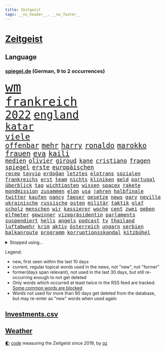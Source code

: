 ```yaml
---
title: Zeitgeist
tags: __no_header__, __no_footer__
---
```


# [Zeitgeist](https://oliz.io/zeitgeist/)

## Language

<h3><a href="https://www.spiegel.de" target="_blank">spiegel.de</a> (German, 9 to 2 occurrences)</h3>
<p style="font-family:monospace">
<span style="font-size:32pt"><a href="news_links.html#wm" class="current">wm</a></span>
<br>
<span style="font-size:29pt"><a href="news_links.html#frankreich" class="current">frankreich</a></span>
<br>
<span style="font-size:26pt"><a href="news_links.html#2022" class="current">2022</a></span>
<span style="font-size:26pt"><a href="news_links.html#england" class="current">england</a></span>
<br>
<span style="font-size:23pt"><a href="news_links.html#katar" class="current">katar</a></span>
<br>
<span style="font-size:20pt"><a href="news_links.html#viele" class="current">viele</a></span>
<br>
<span style="font-size:17pt"><a href="news_links.html#offenbar" class="current">offenbar</a></span>
<span style="font-size:17pt"><a href="news_links.html#mehr" class="current">mehr</a></span>
<span style="font-size:17pt"><a href="news_links.html#harry" class="current">harry</a></span>
<span style="font-size:17pt"><a href="news_links.html#ronaldo" class="current">ronaldo</a></span>
<span style="font-size:17pt"><a href="news_links.html#marokko" class="current">marokko</a></span>
<span style="font-size:17pt"><a href="news_links.html#frauen" class="current">frauen</a></span>
<span style="font-size:17pt"><a href="news_links.html#eva" class="new">eva</a></span>
<span style="font-size:17pt"><a href="news_links.html#kaili" class="new">kaili</a></span>
<br>
<span style="font-size:14pt"><a href="news_links.html#medien" class="current">medien</a></span>
<span style="font-size:14pt"><a href="news_links.html#olivier" class="current">olivier</a></span>
<span style="font-size:14pt"><a href="news_links.html#giroud" class="current">giroud</a></span>
<span style="font-size:14pt"><a href="news_links.html#kane" class="current">kane</a></span>
<span style="font-size:14pt"><a href="news_links.html#cristiano" class="current">cristiano</a></span>
<span style="font-size:14pt"><a href="news_links.html#fragen" class="current">fragen</a></span>
<span style="font-size:14pt"><a href="news_links.html#spiegel" class="current">spiegel</a></span>
<span style="font-size:14pt"><a href="news_links.html#erste" class="current">erste</a></span>
<span style="font-size:14pt"><a href="news_links.html#europäischen" class="current">europäischen</a></span>
<br>
<span style="font-size:12pt"><a href="news_links.html#recep" class="current">recep</a></span>
<span style="font-size:12pt"><a href="news_links.html#tayyip" class="current">tayyip</a></span>
<span style="font-size:12pt"><a href="news_links.html#erdoğan" class="current">erdoğan</a></span>
<span style="font-size:12pt"><a href="news_links.html#letztes" class="current">letztes</a></span>
<span style="font-size:12pt"><a href="news_links.html#elotrans" class="new">elotrans</a></span>
<span style="font-size:12pt"><a href="news_links.html#sozialen" class="current">sozialen</a></span>
<span style="font-size:12pt"><a href="news_links.html#frankreichs" class="current">frankreichs</a></span>
<span style="font-size:12pt"><a href="news_links.html#erst" class="current">erst</a></span>
<span style="font-size:12pt"><a href="news_links.html#team" class="current">team</a></span>
<span style="font-size:12pt"><a href="news_links.html#nichts" class="current">nichts</a></span>
<span style="font-size:12pt"><a href="news_links.html#kliniken" class="current">kliniken</a></span>
<span style="font-size:12pt"><a href="news_links.html#geld" class="current">geld</a></span>
<span style="font-size:12pt"><a href="news_links.html#portugal" class="current">portugal</a></span>
<span style="font-size:12pt"><a href="news_links.html#überblick" class="current">überblick</a></span>
<span style="font-size:12pt"><a href="news_links.html#tag" class="current">tag</a></span>
<span style="font-size:12pt"><a href="news_links.html#wichtigsten" class="current">wichtigsten</a></span>
<span style="font-size:12pt"><a href="news_links.html#wissen" class="current">wissen</a></span>
<span style="font-size:12pt"><a href="news_links.html#spacex" class="current">spacex</a></span>
<span style="font-size:12pt"><a href="news_links.html#rakete" class="current">rakete</a></span>
<span style="font-size:12pt"><a href="news_links.html#mondmission" class="current">mondmission</a></span>
<span style="font-size:12pt"><a href="news_links.html#zusammen" class="current">zusammen</a></span>
<span style="font-size:12pt"><a href="news_links.html#elon" class="current">elon</a></span>
<span style="font-size:12pt"><a href="news_links.html#usa" class="current">usa</a></span>
<span style="font-size:12pt"><a href="news_links.html#jahren" class="current">jahren</a></span>
<span style="font-size:12pt"><a href="news_links.html#halbfinale" class="current">halbfinale</a></span>
<span style="font-size:12pt"><a href="news_links.html#twitter" class="current">twitter</a></span>
<span style="font-size:12pt"><a href="news_links.html#kaufen" class="current">kaufen</a></span>
<span style="font-size:12pt"><a href="news_links.html#nancy" class="current">nancy</a></span>
<span style="font-size:12pt"><a href="news_links.html#faeser" class="current">faeser</a></span>
<span style="font-size:12pt"><a href="news_links.html#gesetze" class="current">gesetze</a></span>
<span style="font-size:12pt"><a href="news_links.html#news" class="current">news</a></span>
<span style="font-size:12pt"><a href="news_links.html#gary" class="current">gary</a></span>
<span style="font-size:12pt"><a href="news_links.html#neville" class="new">neville</a></span>
<span style="font-size:12pt"><a href="news_links.html#ukrainische" class="current">ukrainische</a></span>
<span style="font-size:12pt"><a href="news_links.html#russische" class="current">russische</a></span>
<span style="font-size:12pt"><a href="news_links.html#osten" class="current">osten</a></span>
<span style="font-size:12pt"><a href="news_links.html#militär" class="current">militär</a></span>
<span style="font-size:12pt"><a href="news_links.html#taktik" class="current">taktik</a></span>
<span style="font-size:12pt"><a href="news_links.html#olaf" class="current">olaf</a></span>
<span style="font-size:12pt"><a href="news_links.html#scholz" class="current">scholz</a></span>
<span style="font-size:12pt"><a href="news_links.html#menschen" class="current">menschen</a></span>
<span style="font-size:12pt"><a href="news_links.html#wir" class="current">wir</a></span>
<span style="font-size:12pt"><a href="news_links.html#kassierer" class="current">kassierer</a></span>
<span style="font-size:12pt"><a href="news_links.html#woche" class="current">woche</a></span>
<span style="font-size:12pt"><a href="news_links.html#cent" class="current">cent</a></span>
<span style="font-size:12pt"><a href="news_links.html#zwei" class="current">zwei</a></span>
<span style="font-size:12pt"><a href="news_links.html#geben" class="current">geben</a></span>
<span style="font-size:12pt"><a href="news_links.html#elfmeter" class="current">elfmeter</a></span>
<span style="font-size:12pt"><a href="news_links.html#gewinner" class="current">gewinner</a></span>
<span style="font-size:12pt"><a href="news_links.html#vizepräsidentin" class="current">vizepräsidentin</a></span>
<span style="font-size:12pt"><a href="news_links.html#parlaments" class="current">parlaments</a></span>
<span style="font-size:12pt"><a href="news_links.html#suspendiert" class="current">suspendiert</a></span>
<span style="font-size:12pt"><a href="news_links.html#hells" class="current">hells</a></span>
<span style="font-size:12pt"><a href="news_links.html#angels" class="current">angels</a></span>
<span style="font-size:12pt"><a href="news_links.html#podcast" class="current">podcast</a></span>
<span style="font-size:12pt"><a href="news_links.html#tv" class="current">tv</a></span>
<span style="font-size:12pt"><a href="news_links.html#thailand" class="current">thailand</a></span>
<span style="font-size:12pt"><a href="news_links.html#luftabwehr" class="new">luftabwehr</a></span>
<span style="font-size:12pt"><a href="news_links.html#krim" class="current">krim</a></span>
<span style="font-size:12pt"><a href="news_links.html#aktiv" class="current">aktiv</a></span>
<span style="font-size:12pt"><a href="news_links.html#österreich" class="current">österreich</a></span>
<span style="font-size:12pt"><a href="news_links.html#ungarn" class="current">ungarn</a></span>
<span style="font-size:12pt"><a href="news_links.html#serbien" class="current">serbien</a></span>
<span style="font-size:12pt"><a href="news_links.html#balkanroute" class="current">balkanroute</a></span>
<span style="font-size:12pt"><a href="news_links.html#programm" class="current">programm</a></span>
<span style="font-size:12pt"><a href="news_links.html#korruptionsskandal" class="current">korruptionsskandal</a></span>
<span style="font-size:12pt"><a href="news_links.html#kitzbühel" class="new">kitzbühel</a></span>
</p>
<details>
<summary>Stopped using...</summary>
<p class="former" style="font-size:12pt">
führende(781) james(781) tobt(781) investoren(780) regel(780) schwarzen(780) beschäftigt(779) vergewaltigt(779) beschwerde(778) ermordet(778) geholfen(778) generalsekretär(778) gewann(778) maß(778) 100000(777) bayer(777) leverkusen(777) magdeburg(777) michelle(777) obama(777) rief(777) meinung(776) schreiben(776) standort(776) angeordnet(775) befindet(775) lisa(775) saß(775) smartphone(775) unrecht(775) 2017(774) gesundheitlichen(774) positiv(774) st(774) verhaftet(774) verkauf(774) versorgt(774) vorliegt(774) who(774) you(774) champions(773) christoph(773) coronainfektion(773) denkt(773) engagement(773) facebook(773) froh(773) inter(773) mailand(773) mittelmeer(773) rassistische(773) strengere(773) 2015(772) asche(772) bmw(772) bruder(772) carsten(772) getan(772) material(772) oberbürgermeister(772) parteichef(772) regierungschefs(772) stellten(772) vergangene(772) verluste(772) warnte(772) bsc(771) dachte(771) einstieg(771) gebaut(771) gestrichen(771) lust(771) musiker(771) regen(771) spanischen(771) strand(771) veranstaltung(771) verurteilte(771) aufstieg(770) coronaausbruch(770) litauen(770) nürnberg(770) organisationen(770) schlechten(770) signal(770) stich(770) tweet(770) umsatz(770) weitet(770) abstand(769) anschläge(769) berühmt(769) experte(769) geschehen(769) jedem(769) keller(769) springt(769) standen(769) coronabeschränkungen(768) endspiel(768) eskaliert(768) nutzte(768) senkt(768) tausenden(768) wirtschaftsministerium(768) endete(767) milde(767) trainieren(767) unterwegs(767) ausschuss(766) crash(766) digitalen(766) militärs(766) schriftstellerin(766) sendet(766) triumph(766) vorsprung(766) außer(765) besuchen(765) größer(765) menschenleben(765) möglichen(765) verstößt(765) ausreichend(764) hubertus(764) wütend(764) 45(763) 600(763) aufgegeben(763) autoindustrie(763) durchsuchungen(763) genauso(763) mode(763) sichergestellt(763) tatverdächtigen(763) zwischenzeitlich(763) jedenfalls(762) missbraucht(762) stieg(762) frust(761) frachter(760) kabul(760) regiert(760) gewinn(759) dar(757) gesamten(757) haaland(757) aktie(756) mieten(756) gemeinsames(755) konkrete(755) mecklenburgvorpommern(755) provokation(755) marsch(754) le(753) motor(753) schrecken(753) eigenem(752) erderwärmung(752) vorgelegt(751) wusste(751) bestmarke(750) fortsetzung(750) sichert(749) detail(748) offenbart(748) erwachsene(747) erschießt(746) legende(746) bangen(744) abhängig(743) angehörige(743) einblick(742) vorwürfen(742) munition(741) katharina(736) schmerz(735) grüner(731) einblicke(729) konzert(726) tuchel(726) veränderungen(726) eingeräumt(722) marine(711) cdu/csu(710) tolle(710) rückte(709) gelangen(707) rekorde(695) glasgow(670) höheres(670) räumte(665) karriereende(654) chile(636) elfjährigen(614) investor(602) belgische(600) abgestürzt(599) blut(595) joseph(590) reichtum(565) besonderes(555) 25jährige(550) genossen(548) benzinpreise(529) zusammenarbeiten(528) court(526) supreme(526) bürgern(523) seither(522) stehe(519) sammelt(518) unseres(512) urteilte(512) drohenden(510) schrumpft(508) astronomen(503) rechtens(500) 9(496) warnungen(495) vierjährige(494) verurteilung(492) dominieren(485) ermordung(485) karrierecoach(483) landsleute(480) las(480) vegas(480) fraktion(477) erfolglos(474) erscheint(473) rätselhafte(466) unterdrückung(465) exil(459) aufträge(456) erling(454) inneren(451) liebsten(449) bedürftige(447) award(445) börsen(445) bombe(443) world(442) eindeutig(441) angestellten(438) irritiert(438) getöteten(437) gesetzesänderung(436) integration(433) pauli(433) dringen(430) minderheiten(430) anheben(428) vorteil(427) wertet(425) tiger(423) betreten(422) großbank(420) militärmanöver(419) basketballstar(418) 15000(417) südkoreas(416) inhaftierte(415) wesen(414) vorsitz(410) berufen(408) hitzewellen(408) amtskollegen(407) siebten(406) spiegelrecherchen(403) arbeitslosen(398) volksverhetzung(397) studenten(396) betrunken(395) messenger(394) osteuropa(393) verläuft(393) verbraucherpreise(392) ampelparteien(389) ungewöhnliche(389) lädt(387) aaron(386) bremens(385) überrollt(385) fotografin(380) fahndet(379) zehnjähriger(368) trip(365) dutzenden(360) bundesfinanzminister(358) explodieren(353) piloten(353) sportliche(348) beschossen(347) arbeitsminister(343) oligarchen(342) ezb(340) überlebten(340) staatsbürger(339) oscars(333) ersatz(329) getreten(328) weltbekannt(327) propaganda(326) jeweils(325) heikel(324) landsmann(322) einstellung(318) verkünden(318) vorm(315) bonn(313) krebs(313) meere(313) wild(312) lebenshaltungskosten(311) überwachung(311) geplatzt(309) wettkampf(309) albert(306) teppich(302) kasachstan(301) sony(301) lagern(299) algerien(296) provozierte(296) einheiten(295) klingen(295) bestürzt(294) fremd(293) filmemacher(292) frankfurts(291) konsumenten(291) massenmord(289) gastbeitrag(288) brüder(287) hinweg(287) iga(286) świątek(286) homosexualität(285) rüstungskonzern(285) marc(283) schlacht(282) hausdurchsuchung(276) gründlich(274) außergewöhnlich(272) begleiten(271) parlamentswahl(271) rené(271) antisemitismusvorwürfe(270) inakzeptabel(270) barack(269) spdchef(269) abbau(267) ahnung(267) tui(266) zugenommen(265) ausstattung(263) unmittelbar(261) bevorstehende(259) brandenburger(259) lücken(259) bulli(258) schmerzen(254) messerangriff(252) relativ(252) freizeitpark(250) russisch(249) anpassung(248) starkregen(248) unabhängig(247) hauptdarsteller(246) jochen(246) kurse(246) künstlerin(246) wäldern(246) eigentor(245) flüchten(245) zugegeben(245) absichtlich(243) entlastungspaket(243) tenniskarriere(243) prominenter(242) institutionen(241) irina(240) dilemma(239) einrichtung(239) oligarch(239) villen(239) unfällen(238) windkraft(238) zwangsarbeit(236) begrenzt(235) ergab(233) sizilien(230) wall(229) drohe(227) minimal(224) diagnostiziert(223) durchsuchen(222) neuerdings(222) pausieren(222) rivalen(222) antisemitische(220) lukas(220) vortag(219) schwarzes(218) ernste(216) geheimdienstinformationen(216) öpnv(216) ferien(215) entsprechend(214) abtreibungsrecht(213) schlechtem(210) franken(209) iaea(205) verspätung(205) moskwa(204) aufeinander(202) bundeskanzlers(199) exregierungschef(199) falscher(199) gekürzt(199) verbliebene(197) ausfuhren(195) errichten(195) absteiger(194) appellieren(194) hindernisse(194) verdrängen(194) eingesperrt(192) prüfer(192) ancelotti(191) carlo(191) zusehends(191) basketball(188) mobbing(188) steuerhinterziehung(188) spottet(187) birgt(186) angeschlagenen(184) homosexuelle(183) außergewöhnlichen(182) gegenoffensive(182) klimakatastrophe(182) potenzial(181) tankstelle(181) hauptrolle(179) ibiza(179) brennende(177) provider(177) reporterin(177) chinesischer(176) klimaschädlichen(176) pennsylvania(175) fahndung(174) geradezu(174) straßenverkehr(174) republikanischer(173) umwelthilfe(173) verbrennungsmotor(173) leipzigs(171) tiefer(171) vollgas(170) 37jährige(168) ausgesucht(168) irgendwo(168) senator(168) exfreund(167) lenkt(167) angestrebten(166) befeuert(166) feldmann(166) saisonbeginn(166) 86(165) gegnerin(165) jährlichen(165) südlich(164) 180(163) furore(163) hundertjährige(161) madrids(161) gamechanger(160) maschine(160) miss(160) missbrauchsvorwürfe(160) mitgeteilt(160) valley(159) frisur(158) darja(157) notaufnahme(157) tagsüber(157) überflutungen(157) fahrgäste(156) kommunistischen(155) panama(155) fehlstart(154) verkündung(154) großartige(153) obendrein(153) pitt(153) sara(153) gouverneurin(152) schrumpfen(152) verbraucherzentrale(152) angepasst(151) statthalter(151) timo(151) dänemarks(150) verunglückten(150) ekel(149) feldjäger(149) isabel(148) kostenlose(148) momenten(148) midlifekolumne(147) usmodel(147) wanderer(147) gesichtern(146) instrument(146) matthew(146) beschränkt(145) blatt(145) diplomatisches(144) sparsame(144) dramatische(143) fragwürdig(143) fühlten(143) heide(143) schreibtisch(143) stille(143) total(143) anstehende(142) einbringen(142) würdigen(142) 1974(141) heißer(141) pochen(141) strategien(141) abschwung(140) plakat(140) regionale(140) untätigkeit(140) ankam(139) expertenrat(139) festgefahren(138) oldenburg(138) übergewinne(138) berüchtigte(137) armani(136) grimm(136) indigenen(136) schwächelt(136) veronika(136) wuchs(136) atomkraftwerken(135) 30jähriger(134) teuersten(134) anreiz(133) dorfes(133) kontroversen(133) vulkanausbruch(133) albtraum(132) errichtet(132) autokrat(131) grundstein(131) urlauber(131) brillen(130) drogendealer(130) horst(130) asteroiden(129) festkleben(129) reaktoren(129) saisons(129) nachbarstaaten(128) ernannte(127) nördlich(127) agierte(126) sparmaßnahmen(126) aberkannt(125) juristisches(125) kostspielig(125) churchill(124) erwartete(124) gegriffen(124) on(124) schläge(124) stadtwerke(124) lohnerhöhungen(123) 17jähriger(122) erdatmosphäre(122) gefangener(122) joint(122) unterkünfte(122) verwarnt(122) klausmichael(121) anfechten(120) kohlekraftwerk(120) prekären(119) vordergrund(119) kurzfristige(118) gesichter(117) plane(117) heimischen(116) heizkosten(116) schlimmeres(116) unterbricht(116) abitur(115) aufrechterhalten(115) hakenkreuze(115) katastrophen(114) entschlossen(113) jahn(113) vincent(113) gerufen(112) konrad(112) stichelt(112) zweitgrößte(112) berechtigten(111) wohngeldreform(111) stationiert(110) garcia(109) neukölln(109) cdugeneralsekretär(108) geschmolzen(108) pleiten(108) schlechteste(108) koma(107) brennstoff(106) britischem(106) hinterfragen(106) kilowattstunde(106) plagen(106) pyrenäen(106) bildband(105) gegenseite(105) indirekt(105) lokal(105) umweltaktivisten(105) vizekanzler(105) gaskunden(104) laden(104) militärhilfen(104) sperren(104) umgehend(104) berechnungen(103) glätten(103) uswahlen(102) kindergeld(100) beseitigt(99) europameisterschaft(99) präsidentenberater(99) tipp(99) 29jähriger(98) marken(98) reggae(98) saniert(98) treffern(98) elefanten(97) erwachsen(97) durchschnittlich(96) ramona(96) abzufedern(95) fremde(95) menschheit(95) nationalsozialisten(95) rundfunk(95) toiletten(95) alfons(94) falten(94) frühjahr(94) meiler(94) selbstzweifel(94) steuererklärung(94) vernichtend(94) bros(93) gehackt(93) harmlos(93) kooperiert(92) lasch(92) schuhbeck(92) tv+(92) usspitzenpolitikerin(92) amazons(91) atommeiler(91) buchstäblich(91) hits(91) nix(91) omar(91) 05(90) 1300(90) footballstar(90) geschäftspraktiken(90) herzustellen(90) patrouillieren(90) rundfunks(90) späte(90) willie(90) derzeitigen(89) gefährdung(89) atomkraftwerk(88) gewaschen(88) heilung(88) inflationsgeplagten(88) kernphysiker(88) kreuzfeuer(88) missverständnis(88) schreckt(88) unzählige(88) ägyptischer(88) ausgezählt(87) ausliefern(87) erbkrankheit(87) hindert(87) klettert(87) sortiert(87) wildes(87) abgekupfert(86) aufsicht(86) jüngst(86) paxlovid(86) tabellenführung(86) tagesordnung(86) ersteigert(85) k(85) sendeanstalten(85) strafbar(85) torwartfehler(85) verkehrsverbund(85) vierjähriges(85) 4500(84) einzigartig(84) herausforderer(84) migrantenboot(84) rechtspopulistischen(84) russlandukrainenews(84) steuerunterlagen(84) verdonnert(84) verfallen(84) antónio(83) buhrow(83) geborene(83) krisenmodus(83) link(83) paradies(83) rowling(83) beauftragte(82) biografie(82) kreative(82) teuerste(82) a7(81) extremismus(81) lawrence(81) schiffsverkehrs(81) verstöße(81) radfahrerin(80) rihanna(80) rihannas(80) skigebiete(80) sympathien(80) bevorzugen(79) durchgang(79) geschwindigkeitsbegrenzung(79) lula(79) mannschaften(79) symbolen(79) umweg(79) veraltete(79) boni(78) brasilienwahl(78) deckelung(78) pilz(78) schließung(78) strategen(78) tagelang(78) wüstefeld(78) 2003(77) ansteckend(77) engen(77) evamaria(77) fixiert(77) gesteigert(77) lenkrad(77) philips(77) tefal(77) traurigen(77) bauhaus(76) betonte(76) brigitte(76) führungsrolle(76) gaspreisdeckel(76) kollektive(76) verschaffte(76) veruntreut(76) yoga(76) abnehmer(75) benko(75) energiepolitik(75) preisbremse(75) talente(75) verifizierung(75) bewusstlos(74) fallende(74) täuschte(74) berühmtem(73) geburtenrate(73) tonne(73) brooklyn(72) energiefirma(72) flusses(72) flüchtlingsunterkunft(72) god(72) klinger(72) marschflugkörper(72) nets(72) remo(72) schoigu(72) durchhalten(71) indianapolis(71) krankenkasse(71) scheidung(71) wintershall(71) zinserhöhung(71) erledigt(70) kertschbrücke(70) maximal(70) mitspracherecht(70) unterzahl(70) vormachen(70) windrädern(70) überflügelt(70) austragung(69) nbastar(69) nobelpreisträger(69) plädoyer(69) trolle(69) abgase(68) ehre(68) eingesetzte(68) lebron(68) speichert(68) verspekuliert(68) zurückgerufen(68) ausgenutzt(67) conference(67) dates(67) dončić(67) einkassiert(67) glaubwürdig(67) greta(67) leslie(67) tonga(67) gruselig(66) heikler(66) jk(66) schutt(66) bulgarien(65) erfolgen(65) sensible(65) badenwürttembergischen(64) gegeneinander(64) gesetzten(64) kanzelt(64) ndr(64) schottische(64) störte(64) teilnehmern(64) fußballnationalspieler(63) geweint(63) modernes(63) national(63) nio(63) offerte(63) schief(63) simuliert(63) treibhausgasen(63) öllecks(63) caroline(62) ernüchternd(62) jansen(62) kollegin(62) praktisch(62) werkstatt(62) 1400(61) monatlich(61) rausgeworfen(61) diskutierten(60) neunjähriger(60) touren(60) fehlgeburten(59) gefehlt(59) massagen(59) nbaprofi(59) panikattacke(59) winkeln(59) beifahrerin(58) elfjähriges(58) ey(58) meeresboden(58) mintzlaff(58) pflichten(58) schnürt(58) spitzer(58) 650000(57) beihilfe(57) bkafahnder(57) gebremst(57) potter(57) silicon(57) sträubt(57) wirtschaftsweisen(57) 1971(56) angesehen(56) anschuldigung(56) dauerkrise(56) mittelstand(56) rettungsschirm(56) schutzmacht(56) ansbach(55) eidgenössische(54) exklub(54) hessischen(54) schreibkraft(54) usgeschichte(54) verdeutlicht(54) buhlen(53) fpöchef(53) geldpolitik(53) hall(53) memoiren(53) philippinische(53) spiegelreport(53) symbolfigur(53) wählt(53) 1922(52) beifahrer(52) bestrafung(52) dokumentieren(52) ersparnisse(52) geklaut(52) sauber(52) antrieb(51) autokraten(51) erschöpft(51) inhaber(51) verglichen(51) abwahl(50) erpresst(50) legendär(50) verstaatlichung(50) vielmehr(50) wahlergebnis(50) watch(50) doris(49) eingestrichen(49) flatrate(49) hühnchen(49) moukoko(49) postet(49) schröderköpf(49) steven(49) wehrressort(49) youssoufa(49) álvarez(49) alischer(48) bully(48) frühling(48) gerard(48) herbig(48) nebel(48) piqué(48) staatsoberhäupter(48) usmanow(48) wdrintendant(48) amini(47) future(47) handball(47) hütte(47) langes(47) mahsa(47) massiver(47) unbemannten(47) 787(46) boots(46) bundespartei(46) kriegsdienst(46) krisenstimmung(46) marlene(46) putinvertrauten(46) anschluss(45) asteroid(45) eckte(45) großunternehmen(45) grundschulkinder(45) silva(45) elektronische(44) instanz(44) standard(44) venture(44) datenanalyse(43) distanzierte(43) gaslieferstopps(43) häuschen(43) lebenszufriedenheit(43) thesen(43) wohlbefinden(43) continental(42) flugzeugabsturz(42) jewgeni(42) kanzlerbesuch(42) menschenrechtsaktivistin(42) prigoschin(42) sofia(42) t72panzer(42) eröffnete(41) gesungen(41) kostenpunkt(41) pen(41) people(41) akteure(40) guttenberg(40) karltheodor(40) spitzname(40) wale(40) wmchancen(40) zenit(40) überfahren(40) dramatisches(39) eitelkeit(39) expeditionen(39) landstriche(39) ohio(39) podolski(39) raketentests(39) schaute(39) beugen(38) bläst(38) erkrankter(38) geschick(38) heizperiode(38) klamotten(38) volksabstimmung(38) weltbank(38) befassen(37) bulgarischen(37) hadid(37) kampagnen(37) nova(37) schlichtes(37) werbekunden(37) wmkader(37) entfesselten(36) haushalten(36) nike(36) rallye(36) rascher(36) thunberg(36) übergewicht(36) auszeichnung(35) betriebs(35) gaspreises(35) orf(35) regierungsmitglied(35) 30führung(34) binance(34) jamila(34) kaiserin(34) kinofilm(34) massenweise(34) gigi(33) goncourt(33) nachkommen(33) podcasts(33) rimini(33) ungeborenes(33) alarmstimmung(32) bahngleisen(32) baseball(32) bolsonaros(32) gegenstände(32) homerun(32) provokationen(32) topspieler(32) byd(31) geopolitischen(31) influenza(31) liest(31) mauer(31) pilze(31) reizthemen(31) spannende(31) vorziehen(31) zugewinne(31) abgeriegelt(30) akwstreit(30) kommandeur(30) missbrauchen(30) mordverdacht(30) autohersteller(29) baustellen(29) björn(29) höcke(29) photoshop(29) saubere(29) scharfmacher(29) toskana(29) captain(28) desinformation(28) erarbeitet(28) kopfschmerzen(28) künstlicher(28) li(28) programme(28) puerto(28) rico(28) rücklagen(28) abgeraten(27) camp(27) dream(27) geopolitische(27) rotgrün(27) semester(27) spiegelredaktion(27) sprühen(27) titanic(27) ubs(27) usstaaten(27) horten(26) memes(26) sauer(26) series(26) wohngebäude(26) bedingt(25) kimmel(25) optionen(25) siebzigerjahre(25) vergibt(25) autozulieferer(24) britin(24) bundesforschungsministerin(24) energiepreisbremse(24) mitteilung(24) mund(24) startschuss(24) vergessene(24) atomfrage(23) basiert(23) hunt(23) jeremy(23) machtwort(23) mediengruppe(23) midtermwahlen(23) mitschuld(23) sauerland(23) tropensturm(23) vortrag(23) zitierte(23) abschlussbericht(22) inspektionen(22) mine(22) andresen(21) co₂preis(21) grippewelle(21) klopps(21) pool(21) rasmus(21) schlüpft(21) wochenbeginn(21) augenzeugen(20) geleakt(20) lsd(20) lügt(20) spitzenspiel(20) zentraler(20) egoismus(19) erschütternde(19) jamaikaner(19) reinhard(19) sitze(19) werning(19) zwielichtige(19) alarmbereitschaft(18) befreiungsschlag(18) cheftrainer(18) coronaverlauf(18) eskortiert(18) familienalltag(18) gigantischer(18) novum(18) anspielung(17) gags(17) mitarbeitern(17) südukrainische(17) fusion(16) regierungsgegner(16) staatsoper(16) sticker(16) streitbar(16) sünden(16) verachtet(16) verunstaltet(16) alive(15) baukosten(15) beäugt(15) cannabislegalisierung(15) greenwashing(15) hochwertiges(15) human(15) interessanten(15) missbrauchsopfer(15) möglichkeit(15) rights(15) stünden(15) tvbox(15) abteilungsleiter(14) cosco(14) falschparken(14) kindergärten(14) personalien(14) chiphersteller(13) elmos(13) falschnachrichten(13) henning(13) mitarbeiterinnen(13) urlaubs(13) initiativen(12) meidet(12) menschenrechtsorganisation(12) sirenen(12) zwischenruf(12) befürchtungen(11) nachhaltiges(11) ordnete(11) redbullchef(11) schmutzigen(11) sms(11) warnstreiks(11)
</p>
</details>
<p>Legend:
<ul>
<li><span class="new">new</span>, first seen within the last 10 days</li>
<li><span class="current">current</span>, regular topical words used in the news, not "new", not "former"</li>
<li><span class="former">former(days span relevant)</span>, not used in the last 30 days, but still re-occurring enough to not get deleted</li>
<li>Only words which occurred at least twice in the RSS feed are tracked. <a href="language/filters.py">Some common words are blocked</a></li>
<li>Words not used for more than 90 days get deleted from the database, but may re-enter as "new" words when used again</li>
</ul>
</p>

## [Investments](investments.html)[.csv](investments.csv)

## [Weather](weather.html)

<footer>
<a href="javascript:toggleTheme()" class="nav">🌓</a>
<a href="https://github.com/ooz/zeitgeist">code</a> measuring the Zeitgeist since 2019, by <a href="https://oliz.io">oz</a>
</footer>
